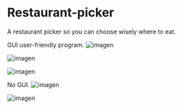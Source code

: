 # Restaurant-picker
A restaurant picker so you can choose wisely where to eat.


GUI user-friendly program.
![imagen](https://github.com/Wolfuliam/Restaurant-picker/assets/147284006/ee5f4ec1-c00d-42f9-9952-764912f169b1)

![imagen](https://github.com/Wolfuliam/Restaurant-picker/assets/147284006/568de880-6e05-4e01-a858-b1d3930ba98c)

![imagen](https://github.com/Wolfuliam/Restaurant-picker/assets/147284006/7df2c4b8-2946-47b4-a03d-a8495c3c70c7)

No GUI.
![imagen](https://github.com/Wolfuliam/Restaurant-picker/assets/147284006/756f4768-f3a5-4d46-b133-942d34f23af4)

![imagen](https://github.com/Wolfuliam/Restaurant-picker/assets/147284006/a0c965bc-05e4-4eb8-9e1d-a2563e8b3c9a)
